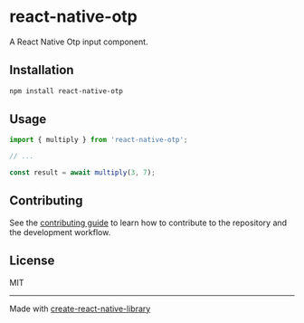 # react-native-otp

A React Native Otp input component.

## Installation

```sh
npm install react-native-otp
```

## Usage

```js
import { multiply } from 'react-native-otp';

// ...

const result = await multiply(3, 7);
```

## Contributing

See the [contributing guide](CONTRIBUTING.md) to learn how to contribute to the repository and the development workflow.

## License

MIT

---

Made with [create-react-native-library](https://github.com/callstack/react-native-builder-bob)
